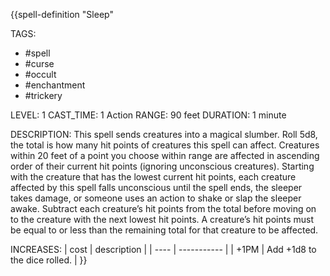 {{spell-definition "Sleep"

TAGS:
- #spell
- #curse
- #occult
- #enchantment
- #trickery

LEVEL: 1
CAST_TIME: 1 Action
RANGE: 90 feet
DURATION: 1 minute

DESCRIPTION:
This spell sends creatures into a magical slumber. Roll 5d8, the total is how many hit points of creatures this spell can affect. Creatures within 20 feet of a point you choose within range are affected in ascending order of their current hit points (ignoring unconscious creatures). Starting with the creature that has the lowest current hit points, each creature affected by this spell falls unconscious until the spell ends, the sleeper takes damage, or someone uses an action to shake or slap the sleeper awake. Subtract each creature’s hit points from the total before moving on to the creature with the next lowest hit points. A creature’s hit points must be equal to or less than the remaining total for that creature to be affected.

INCREASES:
| cost | description |
| ---- | ----------- |
| +1PM | Add +1d8 to the dice rolled. |
}}
